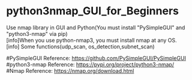 # python3nmap_GUI_for_Beginners
Use nmap library in GUI and Python(You must install "PySimpleGUI" and "python3-nmap" via pip)  
[info]When you use python-nmap3, you must install nmap at any OS.  
[info] Some functions(udp_scan, os_detection,subnet_scan)  

#PySimpleGUI Reference: https://github.com/PySimpleGUI/PySimpleGUI  
#python3-nmap Reference: https://pypi.org/project/python3-nmap/  
#Nmap Reference: https://nmap.org/download.html  
